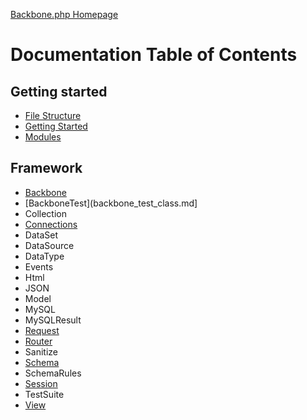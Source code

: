 [Backbone.php Homepage](https://github.com/jamesatracy/Backbone.php)

# Documentation Table of Contents

## Getting started

* [File Structure](file_structure.md)
* [Getting Started](getting_started.md)
* [Modules](modules.md)

## Framework

* [Backbone](backbone_class.md)
* [BackboneTest](backbone_test_class.md]
* Collection
* [Connections](connections_class.md)
* DataSet
* DataSource
* DataType
* Events
* Html
* JSON
* Model
* MySQL
* MySQLResult
* [Request](request_class.md)
* [Router](router_class.md)
* Sanitize
* [Schema](schema_class.md)
* SchemaRules
* [Session](session_class.md)
* TestSuite
* [View](view_class.md)